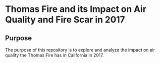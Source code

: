 # Thomas Fire and its Impact on Air Quality and Fire Scar in 2017

## Purpose
The purpose of this repository is to explore and analyze the impact on air quality the Thomas Fire has in California in 2017. 
